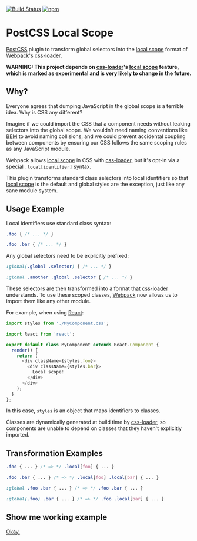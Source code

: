 [![Build Status][ci-img]][ci] [![npm][npm-img]][npm]

# PostCSS Local Scope

[PostCSS] plugin to transform global selectors into the [local scope] format of [Webpack]'s [css-loader].

**WARNING: This project depends on [css-loader]'s [local scope] feature, which is marked as experimental and is very likely to change in the future.**

## Why?

Everyone agrees that dumping JavaScript in the global scope is a terrible idea. Why is CSS any different?

Imagine if we could import the CSS that a component needs without leaking selectors into the global scope. We wouldn't need naming conventions like [BEM] to avoid naming collisions, and we could prevent accidental coupling between components by ensuring our CSS follows the same scoping rules as any JavaScript module.

Webpack allows [local scope] in CSS with [css-loader], but it's opt-in via a special `.local[identifier]` syntax.

This plugin transforms standard class selectors into local identifiers so that [local scope] is the default and global styles are the exception, just like any sane module system.

## Usage Example

Local identifiers use standard class syntax:

```css
.foo { /* ... */ }

.foo .bar { /* ... */ }
```

Any global selectors need to be explicitly prefixed:

```css
:global(.global .selector) { /* ... */ }

:global .another .global .selector { /* ... */ }
```

These selectors are then transformed into a format that [css-loader] understands. To use these scoped classes, [Webpack] now allows us to import them like any other module.

For example, when using [React]:

```js
import styles from './MyComponent.css';

import React from 'react';

export default class MyComponent extends React.Component {
  render() {
    return (
      <div className={styles.foo}>
        <div className={styles.bar}>
          Local scope!
        </div>
      </div>
    );
  }
};
```

In this case, `styles` is an object that maps identifiers to classes.

Classes are dynamically generated at build time by [css-loader], so components are unable to depend on classes that they haven't explicitly imported.

## Transformation Examples

```css
.foo { ... } /* => */ .local[foo] { ... }

.foo .bar { ... } /* => */ .local[foo] .local[bar] { ... }

:global .foo .bar { ... } /* => */ .foo .bar { ... }

:global(.foo) .bar { ... } /* => */ .foo .local[bar] { ... }
```

## Show me working example

[Okay.](https://github.com/markdalgleish/postcss-local-scope-example)

[PostCSS]:     https://github.com/postcss/postcss
[ci-img]:      https://img.shields.io/travis/markdalgleish/postcss-local-scope/master.svg?style=flat-square
[ci]:          https://travis-ci.org/markdalgleish/postcss-local-scope
[npm-img]:     https://img.shields.io/npm/v/postcss-local-scope.svg?style=flat-square
[npm]:         https://www.npmjs.com/package/postcss-local-scope
[Webpack]:     http://webpack.github.io
[css-loader]:  https://github.com/webpack/css-loader
[local scope]: https://github.com/webpack/css-loader#local-scope
[BEM]:         https://css-tricks.com/bem-101
[React]:       http://facebook.github.io/react
